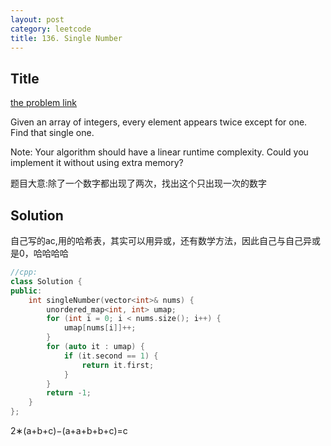 ```yaml
---
layout: post
category: leetcode
title: 136. Single Number
---
```

## Title
[the problem link](https://leetcode.com/problems/single-number/description/)


Given an array of integers, every element appears twice except for one. Find that single one.

Note:
Your algorithm should have a linear runtime complexity. Could you implement it without using extra memory?

题目大意:除了一个数字都出现了两次，找出这个只出现一次的数字

## Solution
自己写的ac,用的哈希表，其实可以用异或，还有数学方法，因此自己与自己异或是0，哈哈哈哈
```c++
//cpp:
class Solution {
public:
	int singleNumber(vector<int>& nums) {
		unordered_map<int, int> umap;
		for (int i = 0; i < nums.size(); i++) {
			umap[nums[i]]++;
		}
		for (auto it : umap) {
			if (it.second == 1) {
				return it.first;
			}
		}
		return -1;
	}
};
```

2∗(a+b+c)−(a+a+b+b+c)=c
